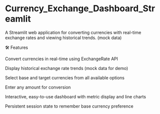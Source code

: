 # Currency_Exchange_Dashboard_Streamlit
A Streamlit web application for converting currencies with real-time exchange rates and viewing historical trends. (mock data)

🛠 Features

Convert currencies in real-time using ExchangeRate API

Display historical exchange rate trends (mock data for demo)

Select base and target currencies from all available options

Enter any amount for conversion

Interactive, easy-to-use dashboard with metric display and line charts

Persistent session state to remember base currency preference
